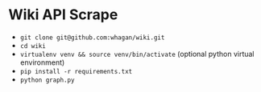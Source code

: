 # Wiki API Scrape

* `git clone git@github.com:whagan/wiki.git`
* `cd wiki`
* `virtualenv venv && source venv/bin/activate` (optional python virtual environment)
* `pip install -r requirements.txt`
* `python graph.py`

